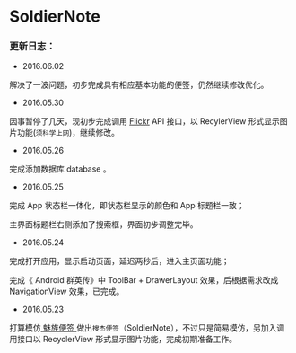# SoldierNote
### 更新日志：
- 2016.06.02

解决了一波问题，初步完成具有相应基本功能的便签，仍然继续修改优化。

- 2016.05.30

因事暂停了几天，现初步完成调用 [Flickr](https://www.flickr.com) API 接口，以 RecylerView 形式显示图片功能(`须科学上网`)，继续修改。

- 2016.05.26

完成添加数据库 database 。

- 2016.05.25

完成 App 状态栏一体化，即状态栏显示的颜色和 App 标题栏一致；

主界面标题栏右侧添加了搜索框，界面初步调整完毕。

- 2016.05.24

完成打开应用，显示启动页面，延迟两秒后，进入主页面功能；

完成《 Android 群英传》中 ToolBar + DrawerLayout 效果，后根据需求改成 NavigationView 效果，已完成。

- 2016.05.23

打算模仿[ 魅族便签 ](http://www.coolapk.com/apk/com.meizu.notes)做出`搜杰便签`（SoldierNote），不过只是简易模仿，另加入调用接口以 RecyclerView 形式显示图片功能，完成初期准备工作。

